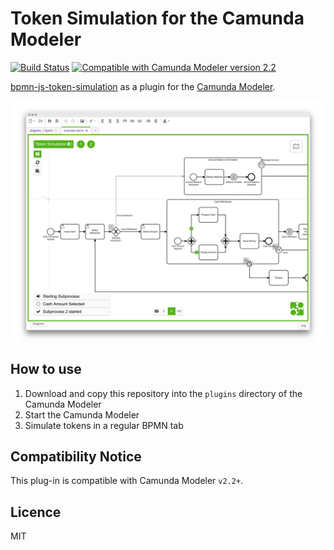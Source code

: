 # Token Simulation for the Camunda Modeler

[![Build Status](https://travis-ci.com/bpmn-io/bpmn-js-token-simulation-plugin.svg?branch=master)](https://travis-ci.com/bpmn-io/bpmn-js-token-simulation-plugin)
[![Compatible with Camunda Modeler version 2.2](https://img.shields.io/badge/Camunda%20Modeler-2.2+-brightgreen.svg)](https://github.com/camunda/camunda-modeler)

[bpmn-js-token-simulation](https://github.com/bpmn-io/bpmn-js-token-simulation) as a plugin for the [Camunda Modeler](https://camunda.org/bpmn/tool/).

![Screenshot](docs/screenshot.png)

## How to use

1. Download and copy this repository into the `plugins` directory of the Camunda Modeler
2. Start the Camunda Modeler
3. Simulate tokens in a regular BPMN tab


## Compatibility Notice

This plug-in is compatible with Camunda Modeler `v2.2+`.


## Licence

MIT
